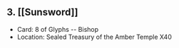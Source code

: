 ## 3. [[Sunsword]]
- Card: 8 of Glyphs -- Bishop
- Location: Sealed Treasury of the Amber Temple X40
